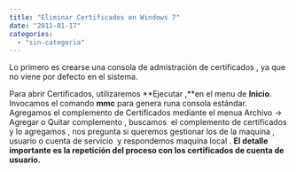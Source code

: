 ```yaml
---
title: "Eliminar Certificados en Windows 7"
date: "2011-01-17"
categories: 
  - "sin-categoria"
---
```


Lo primero es crearse una consola de admistración de certificados , ya que no viene por defecto en el sistema.

Para abrir Certificados, utilizaremos **Ejecutar ,**en el menu de **Inicio**. Invocamos el comando **mmc** para genera runa consola estándar. Agregamos el complemento de Certificados mediante el menua Archivo -> Agregar o Quitar complemento , buscamos  el complemento de certificados y lo agregamos , nos pregunta si queremos gestionar los de la maquina , usuario o cuenta de servicio  y respondemos maquina local . **El detalle importante es la repetición del proceso con los certificados de cuenta de usuario.**
